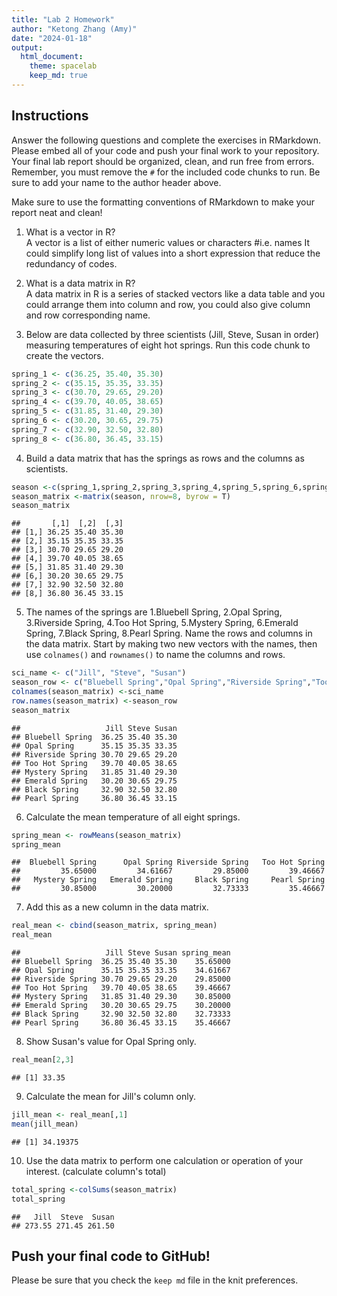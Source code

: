 ```yaml
---
title: "Lab 2 Homework"
author: "Ketong Zhang (Amy)"
date: "2024-01-18"
output:
  html_document: 
    theme: spacelab
    keep_md: true
---
```


## Instructions
Answer the following questions and complete the exercises in RMarkdown. Please embed all of your code and push your final work to your repository. Your final lab report should be organized, clean, and run free from errors. Remember, you must remove the `#` for the included code chunks to run. Be sure to add your name to the author header above.  

Make sure to use the formatting conventions of RMarkdown to make your report neat and clean!  

1. What is a vector in R?  
A vector is a list of either numeric values or characters #i.e. names 
It could simplify long list of values into a short expression that reduce the redundancy of codes. 

2. What is a data matrix in R?  
A data matrix in R is a series of stacked vectors like a data table and you could arrange them into column and row, you could also give column and row corresponding name.

3. Below are data collected by three scientists (Jill, Steve, Susan in order) measuring temperatures of eight hot springs. Run this code chunk to create the vectors.  

```r
spring_1 <- c(36.25, 35.40, 35.30)
spring_2 <- c(35.15, 35.35, 33.35)
spring_3 <- c(30.70, 29.65, 29.20)
spring_4 <- c(39.70, 40.05, 38.65)
spring_5 <- c(31.85, 31.40, 29.30)
spring_6 <- c(30.20, 30.65, 29.75)
spring_7 <- c(32.90, 32.50, 32.80)
spring_8 <- c(36.80, 36.45, 33.15)
```


4. Build a data matrix that has the springs as rows and the columns as scientists. 

```r
season <-c(spring_1,spring_2,spring_3,spring_4,spring_5,spring_6,spring_7,spring_8)
season_matrix <-matrix(season, nrow=8, byrow = T)
season_matrix
```

```
##       [,1]  [,2]  [,3]
## [1,] 36.25 35.40 35.30
## [2,] 35.15 35.35 33.35
## [3,] 30.70 29.65 29.20
## [4,] 39.70 40.05 38.65
## [5,] 31.85 31.40 29.30
## [6,] 30.20 30.65 29.75
## [7,] 32.90 32.50 32.80
## [8,] 36.80 36.45 33.15
```

5. The names of the springs are 1.Bluebell Spring, 2.Opal Spring, 3.Riverside Spring, 4.Too Hot Spring, 5.Mystery Spring, 6.Emerald Spring, 7.Black Spring, 8.Pearl Spring. Name the rows and columns in the data matrix. Start by making two new vectors with the names, then use `colnames()` and `rownames()` to name the columns and rows.

```r
sci_name <- c("Jill", "Steve", "Susan")
season_row <- c("Bluebell Spring","Opal Spring","Riverside Spring","Too Hot Spring","Mystery Spring","Emerald Spring","Black Spring","Pearl Spring")
colnames(season_matrix) <-sci_name
row.names(season_matrix) <-season_row
season_matrix
```

```
##                   Jill Steve Susan
## Bluebell Spring  36.25 35.40 35.30
## Opal Spring      35.15 35.35 33.35
## Riverside Spring 30.70 29.65 29.20
## Too Hot Spring   39.70 40.05 38.65
## Mystery Spring   31.85 31.40 29.30
## Emerald Spring   30.20 30.65 29.75
## Black Spring     32.90 32.50 32.80
## Pearl Spring     36.80 36.45 33.15
```

6. Calculate the mean temperature of all eight springs.

```r
spring_mean <- rowMeans(season_matrix)
spring_mean
```

```
##  Bluebell Spring      Opal Spring Riverside Spring   Too Hot Spring 
##         35.65000         34.61667         29.85000         39.46667 
##   Mystery Spring   Emerald Spring     Black Spring     Pearl Spring 
##         30.85000         30.20000         32.73333         35.46667
```


7. Add this as a new column in the data matrix.  

```r
real_mean <- cbind(season_matrix, spring_mean)
real_mean
```

```
##                   Jill Steve Susan spring_mean
## Bluebell Spring  36.25 35.40 35.30    35.65000
## Opal Spring      35.15 35.35 33.35    34.61667
## Riverside Spring 30.70 29.65 29.20    29.85000
## Too Hot Spring   39.70 40.05 38.65    39.46667
## Mystery Spring   31.85 31.40 29.30    30.85000
## Emerald Spring   30.20 30.65 29.75    30.20000
## Black Spring     32.90 32.50 32.80    32.73333
## Pearl Spring     36.80 36.45 33.15    35.46667
```

8. Show Susan's value for Opal Spring only.

```r
real_mean[2,3]
```

```
## [1] 33.35
```


9. Calculate the mean for Jill's column only.  

```r
jill_mean <- real_mean[,1]
mean(jill_mean)
```

```
## [1] 34.19375
```


10. Use the data matrix to perform one calculation or operation of your interest.  (calculate column's total)

```r
total_spring <-colSums(season_matrix)
total_spring
```

```
##   Jill  Steve  Susan 
## 273.55 271.45 261.50
```


## Push your final code to GitHub!
Please be sure that you check the `keep md` file in the knit preferences.  
